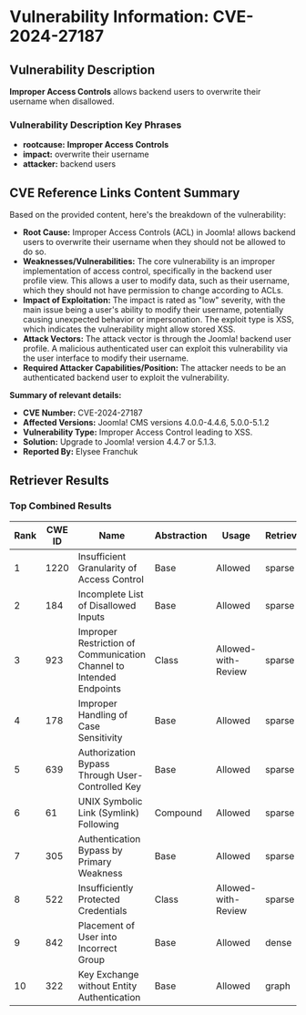# Vulnerability Information: CVE-2024-27187

## Vulnerability Description
**Improper Access Controls** allows backend users to overwrite their username when disallowed.

### Vulnerability Description Key Phrases
- **rootcause:** **Improper Access Controls**
- **impact:** overwrite their username
- **attacker:** backend users

## CVE Reference Links Content Summary
Based on the provided content, here's the breakdown of the vulnerability:

*   **Root Cause:** Improper Access Controls (ACL) in Joomla! allows backend users to overwrite their username when they should not be allowed to do so.
*   **Weaknesses/Vulnerabilities:** The core vulnerability is an improper implementation of access control, specifically in the backend user profile view. This allows a user to modify data, such as their username, which they should not have permission to change according to ACLs.
*  **Impact of Exploitation:** The impact is rated as "low" severity, with the main issue being a user's ability to modify their username, potentially causing unexpected behavior or impersonation.  The exploit type is XSS, which indicates the vulnerability might allow stored XSS.
*   **Attack Vectors:** The attack vector is through the Joomla! backend user profile. A malicious authenticated user can exploit this vulnerability via the user interface to modify their username.
*   **Required Attacker Capabilities/Position:** The attacker needs to be an authenticated backend user to exploit the vulnerability.

**Summary of relevant details:**
* **CVE Number:** CVE-2024-27187
*   **Affected Versions:** Joomla! CMS versions 4.0.0-4.4.6, 5.0.0-5.1.2
*   **Vulnerability Type:** Improper Access Control leading to XSS.
*   **Solution:** Upgrade to Joomla! version 4.4.7 or 5.1.3.
*   **Reported By:** Elysee Franchuk

## Retriever Results

### Top Combined Results

| Rank | CWE ID | Name | Abstraction | Usage  | Retrievers | Individual Scores |
|------|--------|------|-------------|-------|------------|-------------------|
| 1 | 1220 | Insufficient Granularity of Access Control | Base | Allowed | sparse | 0.088 |
| 2 | 184 | Incomplete List of Disallowed Inputs | Base | Allowed | sparse | 0.083 |
| 3 | 923 | Improper Restriction of Communication Channel to Intended Endpoints | Class | Allowed-with-Review | sparse | 0.079 |
| 4 | 178 | Improper Handling of Case Sensitivity | Base | Allowed | sparse | 0.076 |
| 5 | 639 | Authorization Bypass Through User-Controlled Key | Base | Allowed | sparse | 0.076 |
| 6 | 61 | UNIX Symbolic Link (Symlink) Following | Compound | Allowed | sparse | 0.075 |
| 7 | 305 | Authentication Bypass by Primary Weakness | Base | Allowed | sparse | 0.072 |
| 8 | 522 | Insufficiently Protected Credentials | Class | Allowed-with-Review | sparse | 0.072 |
| 9 | 842 | Placement of User into Incorrect Group | Base | Allowed | dense | 0.540 |
| 10 | 322 | Key Exchange without Entity Authentication | Base | Allowed | graph | 0.002 |

